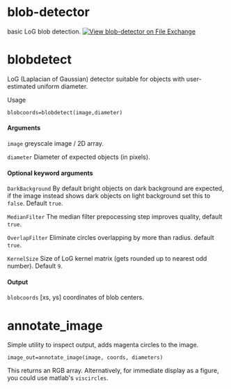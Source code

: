 # blob-detector
basic LoG blob detection. [![View blob-detector on File Exchange](https://www.mathworks.com/matlabcentral/images/matlab-file-exchange.svg)](https://uk.mathworks.com/matlabcentral/fileexchange/123905-blob-detector)

# blobdetect
LoG (Laplacian of Gaussian) detector suitable for objects with user-estimated uniform diameter.

Usage 

```blobcoords=blobdetect(image,diameter)```

#### Arguments

```image``` greyscale image / 2D array.

```diameter``` Diameter of expected objects (in pixels).

#### Optional keyword arguments

```DarkBackground``` By default bright objects on dark background are expected, if the 
image instead shows dark objects on light background set this to ```false```.  Default ```true```.

```MedianFilter``` The median filter prepocessing step improves quality, default ```true```.

```OverlapFilter``` Eliminate circles overlapping by more than radius.  default ```true```.

```KernelSize``` Size of LoG kernel matrix (gets rounded up to nearest odd number).  Default ```9```.

#### Output
```blobcoords``` \[xs, ys\] coordinates of blob centers.

# annotate_image

Simple utility to inspect output, adds magenta circles to the image.

```image_out=annotate_image(image, coords, diameters)```

This returns an RGB array.  Alternatively, for immediate display as a figure, you could use matlab's ``viscircles``.



